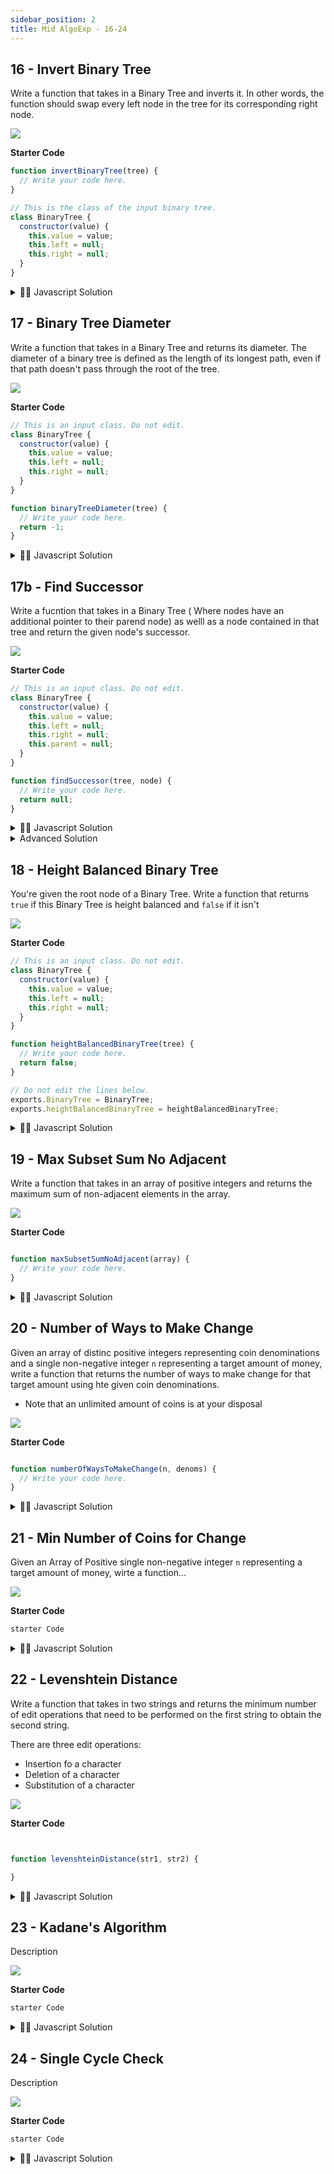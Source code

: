```yaml
---
sidebar_position: 2
title: Mid AlgoExp - 16-24
---
```



## 16 -  Invert Binary Tree

Write a function that takes in a Binary Tree and inverts it. In other words, the function should swap every left node in the tree for its corresponding right node.

![](../../static/img/2022-06-12-11-26-16.png)


**Starter Code**

```js
function invertBinaryTree(tree) {
  // Write your code here.
}

// This is the class of the input binary tree.
class BinaryTree {
  constructor(value) {
    this.value = value;
    this.left = null;
    this.right = null;
  }
}

```

<details>
<summary>
 👨‍🔬 Javascript Solution
</summary>

<div>

![](../../static/img/2022-06-12-12-00-37.png)


<iframe width="380" height="420" src="https://www.youtube.com/embed/pqWXSxn-4oM" title="YouTube video player" frameborder="0" allow="accelerometer; autoplay; clipboard-write; encrypted-media; gyroscope; picture-in-picture" allowfullscreen="true"></iframe>

```javascript

function invertBinaryTree(tree) {
    // Write your code here.
    const queue = [tree];
    while (queue.length) {
        const current = queue.shift();
        if (current === null) continue;
        swapLeftAndRight(current);
        queue.push(current.left);
        queue.push(current.right);
    }



}

function swapLeftAndRight(tree) {
    const left = tree.left;
    tree.left = tree.right;
    tree.right = left;
}
}

```
</div>
</details>




## 17 -  Binary Tree Diameter

Write a function that takes in a Binary Tree and returns its diameter. The diameter of a binary tree is defined as the length of its longest path, even if that path doesn't pass through the root of the tree.

![](../../static/img/2022-06-12-11-57-43.png)


**Starter Code**

```js
// This is an input class. Do not edit.
class BinaryTree {
  constructor(value) {
    this.value = value;
    this.left = null;
    this.right = null;
  }
}

function binaryTreeDiameter(tree) {
  // Write your code here.
  return -1;
}

```

<details>
<summary>
 👨‍🔬 Javascript Solution
</summary>

<div>

![](../../static/img/2022-06-12-02-17-29.png)


<iframe width="380" height="420" src="https://www.youtube.com/embed/9kDaGmTZhVI" title="YouTube video player" frameborder="0" allow="accelerometer; autoplay; clipboard-write; encrypted-media; gyroscope; picture-in-picture" allowfullscreen="true"></iframe>

```javascript
Solution Code
}

```
</div>
</details>





## 17b -  Find Successor
Write a fucntion that takes in a Binary Tree ( Where nodes have an additional pointer to their parend node) as welll as a node contained in that tree and return the given node's successor.

![](../../static/img/2022-06-13-22-14-45.png)


**Starter Code**

```js
// This is an input class. Do not edit.
class BinaryTree {
  constructor(value) {
    this.value = value;
    this.left = null;
    this.right = null;
    this.parent = null;
  }
}

function findSuccessor(tree, node) {
  // Write your code here.
  return null;
}

```

<details>
<summary>
 👨‍🔬 Javascript Solution
</summary>

<div>

![](../../static/img/2022-06-12-02-17-29.png)


<iframe width="380" height="420" src="https://www.youtube.com/embed/9kDaGmTZhVI" title="YouTube video player" frameborder="0" allow="accelerometer; autoplay; clipboard-write; encrypted-media; gyroscope; picture-in-picture" allowfullscreen="true"></iframe>

```javascript
class BinaryTree {
    constructor(value) {
        this.value = value;
        this.left = null;
        this.right = null;
        this.parent = null;
    }
}

function findSuccessor(tree, node) {
    const inOrderTraversalOrder = getInOrderTraversalOrder(tree);

    for (let idx = 0; idx < inOrderTraversalOrder.length; idx++) {
        const currentNode = inOrderTraversalOrder[idx];
        if (currentNode !== node) continue;

        if (idx === inOrderTraversalOrder.length - 1) return null;

        return inOrderTraversalOrder[idx + 1];
    }
}

function getInOrderTraversalOrder(node, order = []) {
    if (node === null) return order;
    getInOrderTraversalOrder(node.left, order);
    order.push(node);
    getInOrderTraversalOrder(node.right, order);

    return order;
}
```
</div>
</details>

<details>

<summary>
Advanced Solution
</summary>

```js

function findSuccessor(tree, node) {
    if (node.right !== null) return getLeftMostChild(node.right);
    return getRightMostParent(node);
}


function getLeftMostChild(node){
    let currentNode = node;
    while(currentNode.left !== null){
        currentNode = currentNode.left;
    }

    return currentNode;
}

function getRightMostParent(node) {
    let currentNode = node;
    while (currentNode.parent !== null && currentNode.parent.right == currentNode) {
        currentNode = currentNode.parent;
    }
    return currentNode.parent;
}

```

</details>





## 18 -  Height Balanced Binary Tree

You're given the root node of a Binary Tree. Write a function that returns `true` if this Binary Tree is height balanced and `false` if it isn't

![](../../static/img/2022-06-23-01-36-11.png)


**Starter Code**

```js
// This is an input class. Do not edit.
class BinaryTree {
  constructor(value) {
    this.value = value;
    this.left = null;
    this.right = null;
  }
}

function heightBalancedBinaryTree(tree) {
  // Write your code here.
  return false;
}

// Do not edit the lines below.
exports.BinaryTree = BinaryTree;
exports.heightBalancedBinaryTree = heightBalancedBinaryTree;


```

<details>
<summary>
 👨‍🔬 Javascript Solution
</summary>

<div>

![](../../static/img/2022-06-12-02-17-29.png)


<iframe width="380" height="420" src="https://www.youtube.com/embed/ofSsDWpqfZo" title="YouTube video player" frameborder="0" allow="accelerometer; autoplay; clipboard-write; encrypted-media; gyroscope; picture-in-picture" allowfullscreen="true"></iframe>

```javascript
class BinaryTree {
    constructor(value) {
        this.value = value;
        this.left = null;
        this.right = null;
    }
}

class TreeInfo {
    constructor(isBalanced, height) {
        this.isBalanced = isBalanced;
        this.height = height;
    }
}

function heightBalancedBinaryTree(tree) {
    const treeInfo = getTreeInfo(tree);
    return treeInfo.isBalanced;
}

function getTreeInfo(node) {
    if (node === null) return new TreeInfo(true, -1);
    const leftSubtreeInfo = getTreeInfo(node.left);
    const rightSubtreeInfo = getTreeInfo(node.right);

    const isBalanced = leftSubtreeInfo.isBalanced && rightSubtreeInfo.isBalanced && Math.abs(leftSubtreeInfo.height - rightSubtreeInfo.height) <=1;
	const height = Math.max(leftSubtreeInfo.height, rightSubtreeInfo.height) + 1;
    return new TreeInfo(isBalanced, height);

}
// Do not edit the lines below.
exports.BinaryTree = BinaryTree;
exports.heightBalancedBinaryTree = heightBalancedBinaryTree;

}

```
</div>
</details>





## 19 -  Max Subset Sum No Adjacent

Write a function that takes in an array of positive integers and returns the maximum sum of non-adjacent elements in the array.

![](../../static/img/2022-06-23-02-40-44.png)


**Starter Code**

```js

function maxSubsetSumNoAdjacent(array) {
  // Write your code here.
}

```

<details>
<summary>
 👨‍🔬 Javascript Solution
</summary>

<div>

![](../../static/img/2022-06-12-02-17-29.png)


<iframe width="380" height="420" src="https://www.youtube.com/embed/9kDaGmTZhVI" title="YouTube video player" frameborder="0" allow="accelerometer; autoplay; clipboard-write; encrypted-media; gyroscope; picture-in-picture" allowfullscreen="true"></iframe>

```javascript
function maxSubsetSumNoAdjacent(array) {
    if (!array.length) return 0;
    if (array.length === 1) return array[0];

    const maxSums = array.slice();
    maxSums[1] = Math.max(array[0], array[1]);
    for (let i = 2; i < array.length; i++) {
        maxSums[i] = Math.max(maxSums[i - 1], maxSums[i - 2] + array[i]);
    }
    return maxSums[maxSums.length - 1];
}


```
</div>
</details>





## 20 -  Number of Ways to Make Change

Given an array of distinc positive integers representing coin denominations and a single non-negative integer `n` representing a target amount of money, write a function that returns the number of ways to make change for that target amount using hte given coin denominations.
- Note that an unlimited amount of coins is at your disposal

![](../../static/img/2022-06-25-22-43-52.png)


**Starter Code**

```js

function numberOfWaysToMakeChange(n, denoms) {
  // Write your code here.
}


```

<details>
<summary>
 👨‍🔬 Javascript Solution
</summary>

<div>



<iframe width="380" height="420" src="https://www.youtube.com/embed/mSCleaTGP2Q" title="YouTube video player" frameborder="0" allow="accelerometer; autoplay; clipboard-write; encrypted-media; gyroscope; picture-in-picture" allowfullscreen="true"></iframe>

```javascript

function numberOfWaysToMakeChange(n, denoms) {
    const ways = new Array(n + 1).fill(0);
    ways[0] = 1;
    for (let denom of denoms) {
        for (let amount = 1; amount < n + 1; amount++) {
            if (denom <= amount) ways[amount] += ways[amount - denom];
        }
    }
    return ways[n];

}

}

```
</div>
</details>





## 21 -  Min Number of Coins for Change

Given an Array of Positive single non-negative integer `n` representing a target amount of money, wirte a function...

![](../../static/img/2022-05-06-15-44-28.png)


**Starter Code**

```js
starter Code

```

<details>
<summary>
 👨‍🔬 Javascript Solution
</summary>

<div>

![](../../static/img/2022-06-12-02-17-29.png)


<iframe width="380" height="420" src="https://www.youtube.com/embed/9kDaGmTZhVI" title="YouTube video player" frameborder="0" allow="accelerometer; autoplay; clipboard-write; encrypted-media; gyroscope; picture-in-picture" allowfullscreen="true"></iframe>

```javascript
Solution Code
}

```
</div>
</details>





## 22 -  Levenshtein Distance

Write a function that takes in two strings and returns the minimum number of edit operations that need to be performed on the first string to obtain the second string.

There are three edit operations: 
- Insertion fo a character
- Deletion of a character
- Substitution of a character


![](../../static/img/2022-06-29-01-20-53.png)


**Starter Code**

```js


function levenshteinDistance(str1, str2) {

}


```

<details>
<summary>
 👨‍🔬 Javascript Solution
</summary>

<div>

- We can create a table to compare which is the distance between them


<iframe width="380" height="420" src="https://www.youtube.com/embed/9kDaGmTZhVI" title="YouTube video player" frameborder="0" allow="accelerometer; autoplay; clipboard-write; encrypted-media; gyroscope; picture-in-picture" allowfullscreen="true"></iframe>

```javascript

function levenshteinDistance(str1, str2) {
    const edits = [];
    for (let i = 0; i < str2.length + 1; i++) {
        const row = [];
        for (let j = 0; j < str1.length + 1; j++) {
            row.push(j);
        }

        row[0] = i;
        edits.push(row);
    }

    for (let i = 1; i < str2.length + 1; i++) {
        for (let j = 1; j < str1.length + 1; j++) {
            if (str2[i - 1] === str1[j - 1]) {
                edits[i][j] = edits[i - 1][j - 1];
            } else {
                edits[i][j] = 1 + Math.min(edits[i - 1][j - 1], edits[i - 1][j], edits[i][j - 1]);
            }
        }
    }
    return edits[str2.length][str1.length];

}

// Do not edit the line below.
exports.levenshteinDistance = levenshteinDistance;

```
</div>
</details>





## 23 -  Kadane's Algorithm
Description

![](../../static/img/2022-05-06-15-44-28.png)


**Starter Code**

```js
starter Code

```

<details>
<summary>
 👨‍🔬 Javascript Solution
</summary>

<div>

![](../../static/img/2022-06-12-02-17-29.png)


<iframe width="380" height="420" src="https://www.youtube.com/embed/9kDaGmTZhVI" title="YouTube video player" frameborder="0" allow="accelerometer; autoplay; clipboard-write; encrypted-media; gyroscope; picture-in-picture" allowfullscreen="true"></iframe>

```javascript
Solution Code
}

```
</div>
</details>






## 24 -  Single Cycle Check
Description

![](../../static/img/2022-05-06-15-44-28.png)


**Starter Code**

```js
starter Code

```

<details>
<summary>
 👨‍🔬 Javascript Solution
</summary>

<div>

![](../../static/img/2022-06-12-02-17-29.png)


<iframe width="380" height="420" src="https://www.youtube.com/embed/9kDaGmTZhVI" title="YouTube video player" frameborder="0" allow="accelerometer; autoplay; clipboard-write; encrypted-media; gyroscope; picture-in-picture" allowfullscreen="true"></iframe>

```javascript
Solution Code
}

```
</div>
</details>

